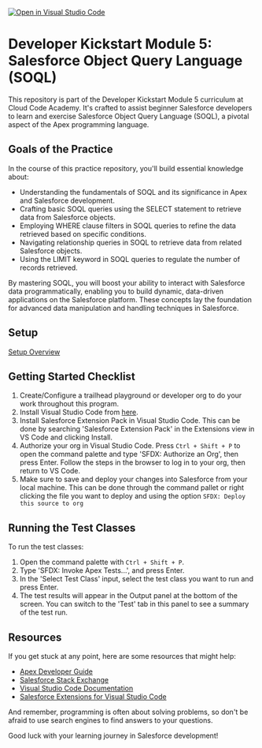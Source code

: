 [![Open in Visual Studio Code](https://classroom.github.com/assets/open-in-vscode-718a45dd9cf7e7f842a935f5ebbe5719a5e09af4491e668f4dbf3b35d5cca122.svg)](https://classroom.github.com/online_ide?assignment_repo_id=14521132&assignment_repo_type=AssignmentRepo)

# Developer Kickstart Module 5: Salesforce Object Query Language (SOQL)

This repository is part of the Developer Kickstart Module 5 curriculum at Cloud Code Academy. It's crafted to assist beginner Salesforce developers to learn and exercise Salesforce Object Query Language (SOQL), a pivotal aspect of the Apex programming language.

## Goals of the Practice

In the course  of this practice repository, you'll build essential knowledge about:
- Understanding the fundamentals of SOQL and its significance in Apex and Salesforce development.
- Crafting basic SOQL queries using the SELECT statement to retrieve data from Salesforce objects.
- Employing WHERE clause filters in SOQL queries to refine the data retrieved based on specific conditions.
- Navigating relationship queries in SOQL to retrieve data from related Salesforce objects.
- Using the LIMIT keyword in SOQL queries to regulate the number of records retrieved.

By mastering SOQL, you will boost your ability to interact with Salesforce data programmatically, enabling you to build dynamic, data-driven applications on the Salesforce platform. These concepts lay the foundation for advanced data manipulation and handling techniques in Salesforce.

## Setup
[Setup Overview](https://learn.cloudcodeacademy.com/courses/salesforce-developer-kickstart-program/lectures/47317665)

## Getting Started Checklist
1. Create/Configure a trailhead playground or developer org to do your work throughout this program.
2. Install Visual Studio Code from [here](https://code.visualstudio.com/download).
3. Install Salesforce Extension Pack in Visual Studio Code. This can be done by searching 'Salesforce Extension Pack' in the Extensions view in VS Code and clicking Install.
4. Authorize your org in Visual Studio Code. Press `Ctrl + Shift + P` to open the command palette and type 'SFDX: Authorize an Org', then press Enter. Follow the steps in the browser to log in to your org, then return to VS Code.
5. Make sure to save and deploy your changes into Salesforce from your local machine. This can be done through the command pallet or right clicking the file you want to deploy and using the option `SFDX: Deploy this source to org`

## Running the Test Classes

To run the test classes:

1. Open the command palette with `Ctrl + Shift + P`.
2. Type 'SFDX: Invoke Apex Tests...', and press Enter.
3. In the 'Select Test Class' input, select the test class you want to run and press Enter.
4. The test results will appear in the Output panel at the bottom of the screen. You can switch to the 'Test' tab in this panel to see a summary of the test run.

## Resources

If you get stuck at any point, here are some resources that might help:

- [Apex Developer Guide](https://developer.salesforce.com/docs/atlas.en-us.apexcode.meta/apexcode/apex_dev_guide.htm)
- [Salesforce Stack Exchange](https://salesforce.stackexchange.com/)
- [Visual Studio Code Documentation](https://code.visualstudio.com/docs)
- [Salesforce Extensions for Visual Studio Code](https://developer.salesforce.com/tools/vscode/)

And remember, programming is often about solving problems, so don't be afraid to use search engines to find answers to your questions.

Good luck with your learning journey in Salesforce development!
